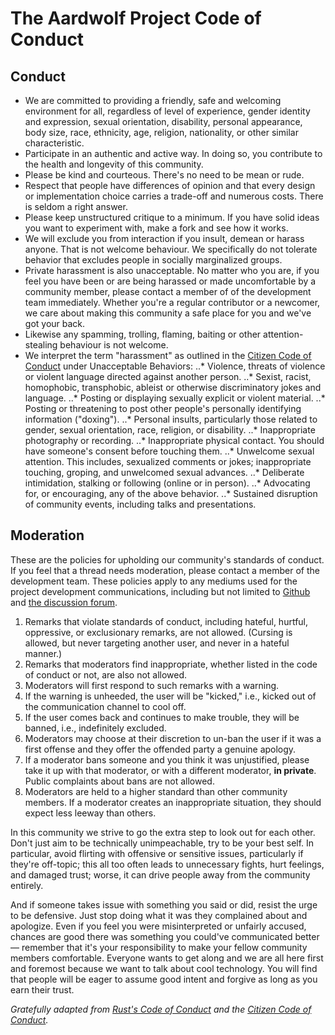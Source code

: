 # The Aardwolf Project Code of Conduct

## Conduct

* We are committed to providing a friendly, safe and welcoming environment for all, regardless of level of experience, gender identity and expression, sexual orientation, disability, personal appearance, body size, race, ethnicity, age, religion, nationality, or other similar characteristic.
* Participate in an authentic and active way. In doing so, you contribute to the health and longevity of this community.
* Please be kind and courteous. There's no need to be mean or rude.
* Respect that people have differences of opinion and that every design or implementation choice carries a trade-off and numerous costs. There is seldom a right answer.
* Please keep unstructured critique to a minimum. If you have solid ideas you want to experiment with, make a fork and see how it works.
* We will exclude you from interaction if you insult, demean or harass anyone. That is not welcome behaviour. We specifically do not tolerate behavior that excludes people in socially marginalized groups. 
* Private harassment is also unacceptable. No matter who you are, if you feel you have been or are being harassed or made uncomfortable by a community member, please contact a member of of the development team immediately. Whether you're a regular contributor or a newcomer, we care about making this community a safe place for you and we've got your back.
* Likewise any spamming, trolling, flaming, baiting or other attention-stealing behaviour is not welcome. 
* We interpret the term "harassment" as outlined in the [Citizen Code of Conduct](http://citizencodeofconduct.org/) under Unacceptable Behaviors: 
..* Violence, threats of violence or violent language directed against another person.
..* Sexist, racist, homophobic, transphobic, ableist or otherwise discriminatory jokes and language.
..* Posting or displaying sexually explicit or violent material.
..* Posting or threatening to post other people's personally identifying information ("doxing").
..* Personal insults, particularly those related to gender, sexual orientation, race, religion, or disability.
..* Inappropriate photography or recording.
..* Inappropriate physical contact. You should have someone's consent before touching them.
..* Unwelcome sexual attention. This includes, sexualized comments or jokes; inappropriate touching, groping, and unwelcomed sexual advances.
..* Deliberate intimidation, stalking or following (online or in person).
..* Advocating for, or encouraging, any of the above behavior.
..* Sustained disruption of community events, including talks and presentations.

## Moderation

These are the policies for upholding our community's standards of conduct. If you feel that a thread needs moderation, please contact a member of the development team. These policies apply to any mediums used for the project development communications, including but not limited to [Github](https://github.com/BanjoFox/Aardwolf) and [the discussion forum](http://wearesocial.tech/).

1. Remarks that violate standards of conduct, including hateful, hurtful, oppressive, or exclusionary remarks, are not allowed. (Cursing is allowed, but never targeting another user, and never in a hateful manner.)
2. Remarks that moderators find inappropriate, whether listed in the code of conduct or not, are also not allowed.
3. Moderators will first respond to such remarks with a warning.
4. If the warning is unheeded, the user will be "kicked," i.e., kicked out of the communication channel to cool off.
5. If the user comes back and continues to make trouble, they will be banned, i.e., indefinitely excluded.
6. Moderators may choose at their discretion to un-ban the user if it was a first offense and they offer the offended party a genuine apology.
7. If a moderator bans someone and you think it was unjustified, please take it up with that moderator, or with a different moderator, **in private**. Public complaints about bans are not allowed.
8. Moderators are held to a higher standard than other community members. If a moderator creates an inappropriate situation, they should expect less leeway than others.

In this community we strive to go the extra step to look out for each other. Don't just aim to be technically unimpeachable, try to be your best self. In particular, avoid flirting with offensive or sensitive issues, particularly if they're off-topic; this all too often leads to unnecessary fights, hurt feelings, and damaged trust; worse, it can drive people away from the community entirely.

And if someone takes issue with something you said or did, resist the urge to be defensive. Just stop doing what it was they complained about and apologize. Even if you feel you were misinterpreted or unfairly accused, chances are good there was something you could've communicated better — remember that it's your responsibility to make your fellow community members comfortable. Everyone wants to get along and we are all here first and foremost because we want to talk about cool technology. You will find that people will be eager to assume good intent and forgive as long as you earn their trust.

*Gratefully adapted from [Rust's Code of Conduct](https://www.rust-lang.org/conduct.html) and the [Citizen Code of Conduct](http://citizencodeofconduct.org/).*
